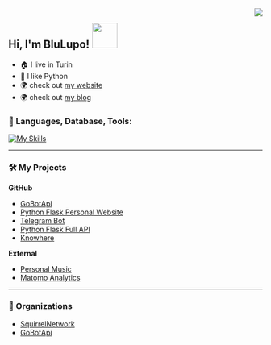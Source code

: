 <img align="right" src="https://github-readme-stats.vercel.app/api?username=BluLupo&show_icons=true">

### <h2> Hi, I'm BluLupo! <img src="https://media.giphy.com/media/mGcNjsfWAjY5AEZNw6/giphy.gif" width="50"></h2>

- :house: I live in Turin
- :snake: I like Python
- :earth_africa: check out [my website](https://hersel.it)
- :earth_africa: check out [my blog](https://blog.hersel.it)


### 🔨 Languages, Database, Tools:

[![My Skills](https://skillicons.dev/icons?i=python,php,golang,html,css,mysql,postgresql,redis,nginx,nodejs,github,git,docker,flask,bootstrap,wordpress,vscode&perline=6)](https://hersel.it)


<hr>

### 🛠️ My Projects

<p><b>GitHub</b></p>

- [GoBotApi](https://github.com/gobotapi/gobotapi)
- [Python Flask Personal Website](https://github.com/BluLupo/hersel.it)
- [Telegram Bot](https://github.com/Squirrel-Network/nebula8)
- [Python Flask Full API](https://github.com/Squirrel-Network/api_nebula)
- [Knowhere](https://github.com/Squirrel-Network/Knowhere)


<p><b>External</b></p>

- [Personal Music](https://music.hersel.it)
- [Matomo Analytics](https://analytics.hersel.it)


<hr>

### 👥 Organizations
- [SquirrelNetwork](https://github.com/Squirrel-Network)
- [GoBotApi](https://github.com/gobotapi)
